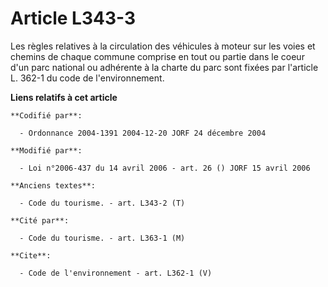 # Article L343-3

Les règles relatives à la circulation des véhicules à moteur sur les voies et chemins de chaque commune comprise en tout ou
partie dans le coeur d'un parc national ou adhérente à la charte du parc sont fixées par l'article L. 362-1 du code de
l'environnement.

**Liens relatifs à cet article**

	**Codifié par**:

	  - Ordonnance 2004-1391 2004-12-20 JORF 24 décembre 2004

	**Modifié par**:

	  - Loi n°2006-437 du 14 avril 2006 - art. 26 () JORF 15 avril 2006

	**Anciens textes**:

	  - Code du tourisme. - art. L343-2 (T)

	**Cité par**:

	  - Code du tourisme. - art. L363-1 (M)

	**Cite**:

	  - Code de l'environnement - art. L362-1 (V)
